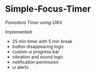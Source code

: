 # Simple-Focus-Timer

*Pomodoro Timer using UIKit*

Implemented:
- 25 min timer with 5 min break
- button disappearing logic
- custom ui progress bar
- vibration and sound logic
- notification permission
- ui alerts
